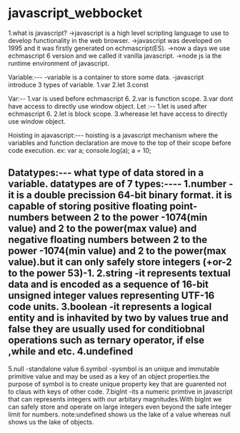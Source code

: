 # javascript_webbocket
1.what is javascript?
->javascript is a high level scripting language to use to develop functionality in the web browser.
->javascript was developed on 1995 and it was firstly generated on echmascript(ES).
->now a days we use echmascript 6 version and we called it vanilla javascript.
->node js ia the runtime environment of javascript.

Variable:---
-variable is a container to store some data.
-javascript introduce 3 types of variable.
1.var
2.let
3.const

Var:--
1.var is used before echmascript 6.
2.var is function scope.
3.var dont have access to directly use window object.
Let :--
1.let is used after echmascript 6.
2.let is block scope.
3.wherease let have access to directly use window object.

Hoisting in ajavascript:---
hoisting is a javascript mechanism where the variables and function declaration are move to the top of their scope before code execution.
ex: var a;
console.log(a);
a = 10;

Datatypes:---
what type of data stored in a variable.
datatypes are of 7 types:----
1.number
-it is a double precission 64-bit binary format. it is capable of storing positive floating point-numbers between 2 to the power -1074(min value) and 2 to the power(max value) and negative floating numbers between 2 to the power -1074(min value) and 2 to the power(max value).but it can only safely store integers (+or-2 to the power 53)-1.
2.string
-it represents textual data and is encoded as a sequence of 16-bit unsigned integer values representing UTF-16 code units.
3.boolean
-it represents a logical entity and is inhavited by two by values true and false they are usually used for conditiobnal operations such as ternary operator, if else ,while and etc.
4.undefined
-
5.null
-standalone value
6.symbol
-sysmbol is an unique and immutable primitive value and may be used as a key of an object properties.the purpose of symbol is to create unique property key that are guarented not to claus with keys of other code.
7.bigInt
-its a numeric primtive in javascript that can represents integers with our arbitary magnitudes.With bigInt we can safely store and operate on large integers even beyond the safe integer limit for numbers.
note:undefined shows us the lake of a value whereas null shows us the lake of objects.
